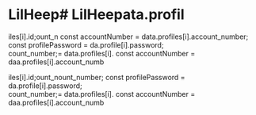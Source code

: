 # LilHeep# LilHeepata.profil

iles[i].id;ount_n
        const accountNumber = data.profiles[i].account_number;
        const profilePassword = da.profile[i].password;   
count_number;= data.profiles[i].
        const accountNumber = daa.profiles[i].account_numb

iles[i].id;ount_nount_number;
        const profilePassword = da.profile[i].password;   
count_number;= data.profiles[i].
        const accountNumber = daa.profiles[i].account_numb
